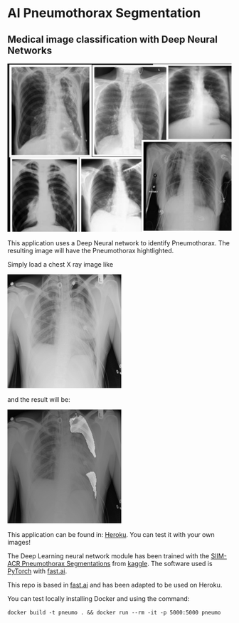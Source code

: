 # AI Pneumothorax Segmentation
##  Medical image classification with Deep Neural Networks

![Thorax X rays coolage](images/collage.jpg)

This application uses a Deep Neural network to identify Pneumothorax. The resulting image will have the 
Pneumothorax hightlighted.

Simply load a chest X ray image like

![Thorax X ray](images/115_test_1_.png)

and the result will be:

![Thorax Segmentation](images/115_segemnt.png)

This application can be found in: [Heroku](https://pneumot.herokuapp.com). You can test it with your own images!

The Deep Learning neural network module has been trained with the 
[SIIM-ACR Pneumothorax Segmentations](https://www.kaggle.com/vbookshelf/pneumothorax-chest-xray-images-and-masks)
from [kaggle](kaggle.com).
The software used is [PyTorch](https://pytorch.org/) with [fast.ai](https://www.fast.ai).

This repo is based in [fast.ai](https://github.com/render-examples/fastai-v3) and has been 
adapted to be used on Heroku.

You can test locally installing Docker and using the command:

```
docker build -t pneumo . && docker run --rm -it -p 5000:5000 pneumo
```



